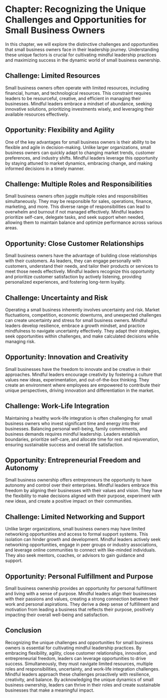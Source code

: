 Chapter: Recognizing the Unique Challenges and Opportunities for Small Business Owners
======================================================================================

In this chapter, we will explore the distinctive challenges and opportunities that small business owners face in their leadership journey. Understanding these unique factors is crucial for cultivating mindful leadership practices and maximizing success in the dynamic world of small business ownership.

Challenge: Limited Resources
----------------------------

Small business owners often operate with limited resources, including financial, human, and technological resources. This constraint requires leaders to be resourceful, creative, and efficient in managing their businesses. Mindful leaders embrace a mindset of abundance, seeking innovative solutions, prioritizing investments wisely, and leveraging their available resources effectively.

Opportunity: Flexibility and Agility
------------------------------------

One of the key advantages for small business owners is their ability to be flexible and agile in decision-making. Unlike larger organizations, small business owners can quickly adapt to changing market trends, customer preferences, and industry shifts. Mindful leaders leverage this opportunity by staying attuned to market dynamics, embracing change, and making informed decisions in a timely manner.

Challenge: Multiple Roles and Responsibilities
----------------------------------------------

Small business owners often juggle multiple roles and responsibilities simultaneously. They may be responsible for sales, operations, finance, marketing, and more. This diverse range of responsibilities can lead to overwhelm and burnout if not managed effectively. Mindful leaders prioritize self-care, delegate tasks, and seek support when needed, allowing them to maintain balance and optimize performance across various areas.

Opportunity: Close Customer Relationships
-----------------------------------------

Small business owners have the advantage of building close relationships with their customers. As leaders, they can engage personally with customers, understand their needs, and tailor their products or services to meet those needs effectively. Mindful leaders recognize this opportunity and prioritize customer satisfaction by actively listening, providing personalized experiences, and fostering long-term loyalty.

Challenge: Uncertainty and Risk
-------------------------------

Operating a small business inherently involves uncertainty and risk. Market fluctuations, competition, economic downturns, and unexpected challenges can create uncertainty and stress for small business owners. Mindful leaders develop resilience, embrace a growth mindset, and practice mindfulness to navigate uncertainty effectively. They adapt their strategies, seek opportunities within challenges, and make calculated decisions while managing risk.

Opportunity: Innovation and Creativity
--------------------------------------

Small businesses have the freedom to innovate and be creative in their approaches. Mindful leaders encourage creativity by fostering a culture that values new ideas, experimentation, and out-of-the-box thinking. They create an environment where employees are empowered to contribute their unique perspectives, driving innovation and differentiation in the market.

Challenge: Work-Life Integration
--------------------------------

Maintaining a healthy work-life integration is often challenging for small business owners who invest significant time and energy into their businesses. Balancing personal well-being, family commitments, and business demands requires mindful leadership. Leaders establish boundaries, prioritize self-care, and allocate time for rest and rejuvenation, ensuring sustainable success and overall life satisfaction.

Opportunity: Entrepreneurial Freedom and Autonomy
-------------------------------------------------

Small business ownership offers entrepreneurs the opportunity to have autonomy and control over their enterprises. Mindful leaders embrace this freedom by aligning their businesses with their values and vision. They have the flexibility to make decisions aligned with their purpose, experiment with new ideas, and create a positive impact on their communities.

Challenge: Limited Networking and Support
-----------------------------------------

Unlike larger organizations, small business owners may have limited networking opportunities and access to formal support systems. This isolation can hinder growth and development. Mindful leaders actively seek networking opportunities, engage in peer groups or industry associations, and leverage online communities to connect with like-minded individuals. They also seek mentors, coaches, or advisors to gain guidance and support.

Opportunity: Personal Fulfillment and Purpose
---------------------------------------------

Small business ownership provides an opportunity for personal fulfillment and living with a sense of purpose. Mindful leaders align their businesses with their passions and values, creating a strong connection between their work and personal aspirations. They derive a deep sense of fulfillment and motivation from leading a business that reflects their purpose, positively impacting their overall well-being and satisfaction.

Conclusion
----------

Recognizing the unique challenges and opportunities for small business owners is essential for cultivating mindful leadership practices. By embracing flexibility, agility, close customer relationships, innovation, and entrepreneurial freedom, leaders can leverage opportunities to drive success. Simultaneously, they must navigate limited resources, multiple roles and responsibilities, uncertainty, and work-life integration challenges. Mindful leaders approach these challenges proactively with resilience, creativity, and balance. By acknowledging the unique dynamics of small business ownership, leaders can thrive in their roles and create sustainable businesses that make a meaningful impact.
